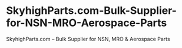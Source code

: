 # SkyhighParts.com-Bulk-Supplier-for-NSN-MRO-Aerospace-Parts
SkyhighParts.com – Bulk Supplier for NSN, MRO &amp; Aerospace Parts
